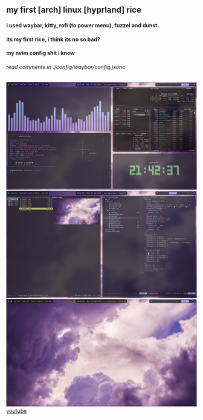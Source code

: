 ## my first \[arch\] linux \[hyprland\] rice
#### i used waybar, kitty, rofi (to power menu), fuzzel and dunst. 
#### its my first rice, i think its no so bad?
#### my nvim config shit i know
###### read comments in ./config/waybar/config.jsonc

![mdaa](https://github.com/weedy-gdrnt/dotfiles1/blob/main/screenshots/image.png?raw=true)
![mdaa](https://github.com/weedy-gdrnt/dotfiles1/blob/main/screenshots/imagea.png?raw=true)
![mdaa](https://github.com/weedy-gdrnt/dotfiles1/blob/main/screenshots/imageb.png?raw=true)
[youtube](https://youtu.be/spNv1rXxR9s)
